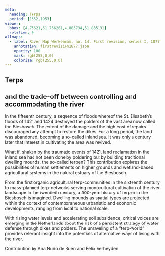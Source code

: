 ```yaml
---
meta:
  heading: Terps
  period: [1552,1953]
viewer:
  bbox: [4.75621,51.756261,4.883734,51.835131]
  rotation: 0
allmaps:
  - label: River Map Werkendam, no. 14. First revision, series I, 1877. 703 x 995 mm, scale 1:10,000. Trésor Collection, TU Delft Library.
    annotation: firstrevision1877.json
    opacity: 100
    mask: rgb(255,0,0)
    colorize: rgb(255,0,0)
---
```


## Terps

## and the trade-off between controlling and accommodating the river

In the fifteenth century, a sequence of floods whereof the St. Elisabeth’s floods of 1421 and 1424 destroyed the polders of the vast area now called the Biesbosch. The extent of the damage and the high cost of repairs discouraged any attempt to restore the dikes. For a long period, the land was abandoned, becoming a so-called inland sea. It was only a century later that interest in cultivating the area was revived.

What if, shaken by the traumatic events of 1421, land reclamation in the inland sea had not been done by poldering but by building traditional dwelling mounds, the so-called terpen? This contribution explores the possibilities of human settlements on higher grounds and wetland-based agricultural systems in the natural estuary of the Biesbosch.

From the first organic agricultural terp-communities in the sixteenth century to mass-planned terp-networks serving monocultural cultivation of the river landscape in the twentieth century, a 500-year history of terpen in the Biesbosch is imagined. Dwelling mounds as spatial types are projected within the context of contemporaneous urbanistic and economic developments, ranging from local to national scale.

With rising water levels and accelerating soil subsidence, critical voices are emerging in the Netherlands about the risk of a persistent strategy of water defense through dikes and polders. The unraveling of a “terp-world” provides relevant insight into the potentials of alternative ways of living with the river.


Contribution by Ana Nuño de Buen and Felix Verheyden